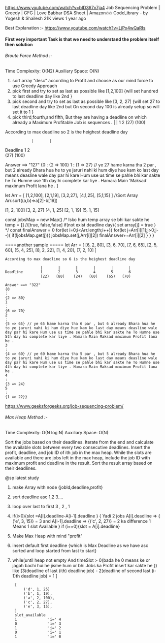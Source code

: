 https://www.youtube.com/watch?v=bID397v7ja4
Job Sequencing Problem | Greedy | GFG | Love Babbar DSA Sheet | Amazon🔥🔥
CodeLibrary - by Yogesh & Shailesh
21K views
1 year ago

Best Explanation :- https://www.youtube.com/watch?v=LjPx4wQaRIs

#### First very important Task is that we need to understand the problem itself then solution 

###### Broute Force Method :- 
Time Complexity: O(N2)
Auxiliary Space: O(N)

1. sort array "desc" according to Profit and choose as our mind force to use Greedy Approach
2. pick first and try to set as last as possible like [1,2,100] {will set hundred to last deadline day like 2nd }
3. pick second and try to set as last as possible like [3, 2, 27] {will set 27 to last deadline day like 2nd but On second day 100 is already setup so will set it to 1 }
4. pick third,fourth,and fifth, But they are having a deadline on which already a Maximum Profitable Job is sequences .
   |   |
   1   2
 (27)   (100) 

According to max deadline so 2 is the heighest deadline day 

                |       | 
Deadline        1       2  
                (27)   (100) 

Answer ==> "127" 
{0
: 
{2 => 100}
1
: 
{1 => 27} // ye 27 hame karna tha 2 par , but 2 already Bhara hua he to ye jaruri nahi ki hum diye hue kam ko last day means deasline wale day par hi kare Hum use us time se pahle bhi kar sakte he To Humne use 1th day hi complete kar liye . Hamara Main 'Maksad' maximum Profit lana he . 
}

let Arr = [
    [1,2,100],
    [2,1,19],
    [3,2,27],
    [4,1,25],
    [5,1,15]
]
//Sort Array
Arr.sort((a,b)=>a[2]-b[19])

[1, 2, 100]
[3, 2, 27]
[4, 1, 25]
[2, 1, 19]
[5, 1, 15]

const jobsMap = new Map()
/*
Isko hum temp array se bhi kar sakte he 
temp = [] //[true, false,false]
if(not exist deadline day){
    set array[j] = true
}
*/
const finalAnswer = 0
for(let i=0;i<Arr.length;i++){
    for(let j=Arr[i][1];j>0;j--){
        if(!jobsMap.get(j)){
            jobsMap.set(j,Arr[i][2])
            finalAnswer+=Arr[i][2]
        }
    }
}


====another sample =====
let Arr = [
[6, 2, 80],
[3, 6, 70],
[7, 6, 65],
[2, 5, 60],
[5, 4, 25],
[8, 2, 22],
[1, 4, 20],
[7, 2, 10]
] 
```
According to max deadline so 6 is the heighest deadline day 

                |       |       |       |       |       |
Deadline        1       2       3       4       5       6
                (22)   (80)    (24)   (60)    (65)   (70) 

Answer ==> "322" 
{0
: 
{2 => 80}
1
: 
{6 => 70}
2
: 
{5 => 65} // ye 65 hame karna tha 6 par , but 6 already Bhara hua he to ye jaruri nahi ki hum diye hue kam ko last day means deasline wale day par hi kare Hum use us time se pahle bhi kar sakte he To Humne use 5th day hi complete kar liye . Hamara Main Maksad maximum Profit lana he . 
3
: 
{4 => 60} // ye 60 hame karna tha 5 par , but 5 already Bhara hua he to ye jaruri nahi ki hum diye hue kam ko last day means deasline wale day par hi kare Hum use us time se pahle bhi kar sakte he To Humne use 4th day hi complete kar liye . Hamara Main Maksad maximum Profit lana he . 
4
: 
{3 => 24}
5
: 
{1 => 22}}
```
https://www.geeksforgeeks.org/job-sequencing-problem/

###### Max Heap Method :- 
Time Complexity: O(N log N)
Auxiliary Space: O(N)

Sort the jobs based on their deadlines.
Iterate from the end and calculate the available slots between every two consecutive deadlines. 
Insert the profit, deadline, and job ID of ith job in the max heap.
While the slots are available and there are jobs left in the max heap, include the job ID with maximum profit and deadline in the result.
Sort the result array based on their deadlines.

@sp latest study 
1. make Array with node {jobId,deadline,profit}
1. sort deadline asc 1,2 3....
2. loop over last to first 3 , 2 , 1
3. if(i>0){slot =A[i].deadline-A[i-1].deadline } 
    {
        Yadi 2 jobs A[i].deadline => { ('e', 3, 15)} = 3 and 
            A[i-1].deadline => {('c', 2, 27)} = 2 ka difference 1
            Means 1 slot Available 
    }
    if (i==0){slot = A[i].deadline}
5. Make Max Heap with mind "profit" 
6. insert default first deadline {which is Max Deadline as we have asc sorted and loop started from last to start}
7. while(until heap not empty And timeSlot > 0{bada he 0 means ke or jagah bachi hui he jisme hum or bhi Jobs ka Profit insert kar sakte he }) like [3(deadline of last (ith) deadline job) - 2(deadline of second last (i-1)th deadline job) = 1 ]

        [
            ('d', 1, 25)
            ('b', 1, 19),
            ('a', 2, 100),
            ('c', 2, 27),
            ('e', 3, 15),
        ]
        slot_available
        1              'i=' 4
        0              'i=' 3
        1              'i=' 2
        0              'i=' 1
        1              'i=' 0